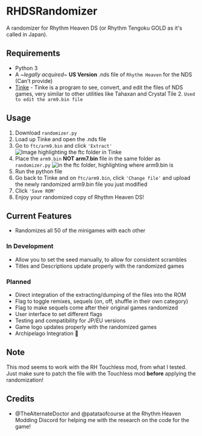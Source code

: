 # RHDSRandomizer
A randomizer for Rhythm Heaven DS (or Rhythm Tengoku GOLD as it's called in Japan).

## Requirements
- Python 3
- A *\~legally acquired\~* **US Version** .nds file of `Rhythm Heaven` for the NDS (Can't provide)
- [Tinke](https://www.romhacking.net/utilities/817/) - Tinke is a program to see, convert, and edit the files of NDS games, very similar to other utilities like Tahaxan and Crystal Tile 2. `Used to edit the arm9.bin file`

## Usage
1. Download `randomizer.py`
2. Load up Tinke and open the .nds file
3. Go to `ftc/arm9.bin` and click `'Extract'` <img src="https://i.imgur.com/93p2KDY.png" alt="Image highlighting the ftc folder in Tinke">
4. Place the `arm9.bin` **NOT arm7.bin** file in the same folder as `randomizer.py` <img src="https://i.imgur.com/8zptKrz.png" alt="in the ftc folder, highlighting where arm9.bin is">
5. Run the python file
6. Go back to Tinke and on `ftc/arm9.bin`, click `'Change file'` and upload the newly randomized arm9.bin file you just modified
7. Click `'Save ROM'`
8. Enjoy your randomized copy of Rhythm Heaven DS!

## Current Features
- Randomizes all 50 of the minigames with each other

### In Development
- Allow you to set the seed manually, to allow for consistent scrambles
- Titles and Descriptions update properly with the randomized games
### Planned
- Direct integration of the extracting/dumping of the files into the ROM
- Flag to toggle remixes, sequels (on, off, shuffle in their own category)
- Flag to make sequels come after their original games randomized
- User interface to set different flags
- Testing and compatibility for JP/EU versions
- Game logo updates properly with the randomized games
- Archipelago Integration :eyes:

## **Note**
This mod seems to work with the RH Touchless mod, from what I tested. Just make sure to patch the file with the Touchless mod **before** applying the randomization!
## Credits
- @TheAlternateDoctor and @patataofcourse at the Rhythm Heaven Modding Discord for helping me with the research on the code for the game!
